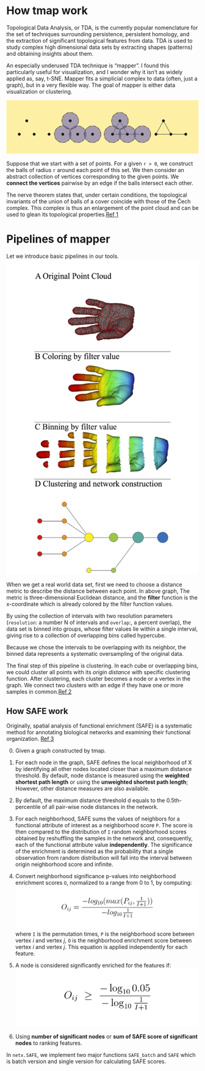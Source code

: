 # How tmap work
Topological Data Analysis, or TDA, is the currently popular nomenclature for
the set of techniques surrounding persistence, persistent homology, and the extraction
of significant topological features from data. TDA is used to study complex high dimensional data sets by extracting shapes (patterns) and obtaining insights about them.

An especially underused TDA technique is “mapper”. I found this particularly useful for visualization, and I wonder why it isn’t as widely applied as, say, t-SNE. Mapper fits a simplicial complex to data (often, just a graph), but in a very flexible way. The goal of mapper is either data visualization or clustering.

![Basic example](img/Cech_Complex.gif)

Suppose that we start with a set of points. For a given `r > 0`, we construct the balls of radius `r` around each point of this set. We then consider an abstract collection of vertices corresponding to the given points. We **connect the vertices** pairwise by an edge if the balls intersect each other.

The nerve theorem states that, under certain conditions, the topological invariants of the union of balls of a cover coincide with those of the Čech complex. This complex is thus an enlargement of the point cloud and can be used to glean its topological properties.[Ref 1](refence/#1)

# Pipelines of mapper

Let we introduce basic pipelines in our tools.
![Basic pipelines](img/basic_pipelines.jpg)

When we get a real world data set, first we need to choose a distance metric to describe the distance between each point. In above graph, The metric is three-dimensional Euclidean distance, and the **filter** function is the x-coordinate which is already colored by the filter function values.

By using the collection of intervals with two resolution parameters (`resolution`: a number N of intervals and `overlap`:, a percent overlap), the data set is binned into groups, whose filter values lie within a single interval, giving rise to a collection of overlapping bins called hypercube.

Because we chose the intervals to be overlapping with its neighbor, the binned data represents a systematic oversampling of the original data.

The final step of this pipeline is clustering. In each cube or overlapping bins, we could cluster all points with its *origin distance* with specific clustering function. After clustering, each cluster becomes a node or a vertex in the graph. We connect two clusters with an edge if they have one or more samples in common.[Ref 2](https://www.researchgate.net/publication/235423532_Extracting_insights_from_the_shape_of_complex_data_using_topology)

## How SAFE work
Originally, spatial analysis of functional enrichment (SAFE) is a systematic method for annotating biological networks and examining their functional organization. [Ref 3](https://www.sciencedirect.com/science/article/pii/S240547121630148X?via%3Dihub)

0. Given a graph constructed by tmap.
1. For each node in the graph, SAFE defines the local neighborhood of X by identifying all other nodes located closer than a maximum distance threshold. By default, node distance is measured using the **weighted shortest path length** or using the **unweighted shortest path length**; However, other distance measures are also available.
2. By default, the maximum distance threshold d equals to the 0.5th-percentile of all pair-wise node distances in the network.
3. For each neighborhood, SAFE sums the values of neighbors for a functional attribute of interest as a neighborhood score `P`. The score is then compared to the distribution of `I` random neighborhood scores obtained by reshuffling the samples in the network and, consequently, each of the functional attribute value **independently**. The significance of the enrichment is determined as the probability that a single observation from random distribution will fall into the interval between origin neighborhood score and infinite.
4. Convert neighborhood significance p-values into neighborhood enrichment scores `O`, normalized to a range from 0 to 1, by computing:
![](img/SAFE_sig2.png)
where `I` is the permutation times, `P` is the neighborhood score between vertex *i* and vertex *j*, `O` is the neighborhood enrichment score between vertex *i* and vertex *j*. This equation is applied independently for each feature.
5. A node is considered significantly enriched for the features if:
![](img/SAFE_sig3.png)

6. Using **number of significant nodes** or **sum of SAFE score of significant nodes** to ranking features.

In `netx.SAFE`, we implement two major functions `SAFE_batch` and `SAFE` which is batch version and single version for calculating SAFE scores.
